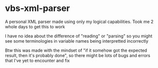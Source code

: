 # vbs-xml-parser
A personal XML parser made using only my logical capabilities. Took me 2 whole days to get this to work

I have no idea about the difference of "reading" or "parsing" so you might see some terminologies in variable names being interpretted incorrectly

Btw this was made with the mindset of "if it somehow got the expected result, then it's probably done", so there might be lots of bugs and errors that I've yet to encounter and fix
